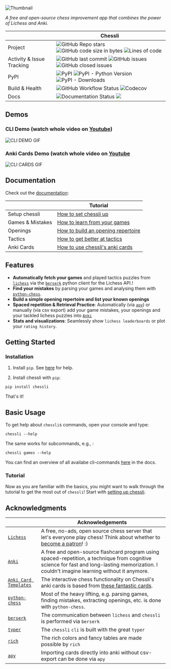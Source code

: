 ![Thumbnail](https://github.com/pwenker/chessli/blob/main/imgs/chessli.png?raw=true)

_A free and open-source chess improvement app that combines the power of Lichess and Anki._

|  | Chessli |
| --- | --- |
| Project                | ![GitHub Repo stars](https://img.shields.io/github/stars/pwenker/chessli?style=social) ![GitHub code size in bytes](https://img.shields.io/github/languages/code-size/pwenker/chessli) ![Lines of code](https://img.shields.io/tokei/lines/github/pwenker/chessli)
| Activity & Issue Tracking | ![GitHub last commit](https://img.shields.io/github/last-commit/pwenker/chessli) ![GitHub issues](https://img.shields.io/github/issues-raw/pwenker/chessli) ![GitHub closed issues](https://img.shields.io/github/issues-closed-raw/pwenker/chessli)  |
| PyPI                      | ![PyPI](https://img.shields.io/pypi/v/chessli)                                                                                                                                  ![PyPI - Python Version](https://img.shields.io/pypi/pyversions/chessli) ![PyPI - Downloads](https://img.shields.io/pypi/dm/chessli) |
| Build & Health                  | ![GitHub Workflow Status](https://img.shields.io/github/workflow/status/pwenker/chessli/CI) ![Codecov](https://img.shields.io/codecov/c/github/pwenker/chessli) |
| Docs | ![Documentation Status](https://img.shields.io/badge/Docs-live-green) ![](https://img.shields.io/badge/Tutorial-active-brightgreen) |

## Demos

### CLI Demo (watch whole video on [Youtube](https://www.youtube.com/embed/XbD71Kq7cx4))

![CLI DEMO GIF](https://github.com/pwenker/chessli/blob/main/imgs/chessli_cli_demo.gif?raw=true)

### Anki Cards Demo (watch whole video on [Youtube](https://www.youtube.com/watch?v=Diew--CWlsI)

![CLI CARDS GIF](https://github.com/pwenker/chessli/blob/main/imgs/chessli_cards_demo.gif?raw=true)

## Documentation
Check out the [documentation](https://pwenker.com/chessli):

|  | Tutorial |
| --- | --- |
Setup chessli | [How to set chessli up](https://pwenker.com/chessli/tutorial/how_to_set_up_chessli)
Games & Mistakes | [How to learn from your games](https://pwenker.com/chessli/tutorial/how_to_learn_from_your_games.md)
Openings | [How to build an opening repertoire](https://pwenker.com/chessli/tutorial/how_to_create_an_opening_repertoire.md)
Tactics | [How to get better at tactics](https://pwenker.com/chessli/tutorial/how_to_get_better_at_tactics.md)
Anki Cards | [How to use chessli's anki cards](https://pwenker.com/chessli/tutorial/how_to_use_chesslis_anki_cards.md)


## Features

- **Automatically fetch your games** and played tactics puzzles from [`lichess`](https://www.lichess.org) via the [`berserk`](https://github.com/rhgrant10/berserk) python client for the Lichess API.!
- **Find your mistakes** by parsing your games and analysing them with [`python-chess`](https://github.com/niklasf/python-chess).
- **Build a simple opening repertoire and list your known openings**
- **Spaced repetition & Retrieval Practice**: Automatically (via [`apy`](https://github.com/lervag/apy)) or manually (via csv export) add your game mistakes, your openings and your tackled lichess puzzles into [`Anki`](https://apps.ankiweb.net/)
- **Stats and visualizations**: Seamlessly show `lichess leaderboards` or plot your `rating history`.


## Getting Started

### Installation
1. Install `pip`. See [here](https://pip.pypa.io/en/stable/installing/) for help.

2.  Install chessli with `pip`:
```console
pip install chessli
```
That's it!

## Basic Usage
To get help about `chessli`s commands, open your console and type:
```console
chessli --help
```
The same works for subcommands, e.g., :
```console
chessli games --help
```
You can find an overview of all availabe cli-commands [here](https://pwenker.com/chessli/cli/) in
the docs.

### Tutorial
Now as you are familiar with the basics, you might want to walk through the tutorial to get the most
out of `chessli`!
Start with [setting up chessli](tutorial/how_to_set_up_chessli.md).

## Acknowledgments

|  | Acknowledgements |
| --- | --- |
| [`Lichess`](https://lichess.org) | A free, no-ads, open source chess server that let's everyone play chess! Think about whether to [become a patron](https://lichess.org/patron)! :) |
| [`Anki`](https://apps.ankiweb.net/) | A free and open-source flashcard program using spaced-repetition, a technique from cognitive science for fast and long-lasting memorization.  I couldn't imagine learning without it anymore. |
| [`Anki Card Templates`](https://ankiweb.net/shared/info/1082754005) | The interactive chess functionality on Chessli's anki cards is based from [these fantastic cards](https://ankiweb.net/shared/info/1082754005).|
| [`python-chess`](https://github.com/niklasf/python-chess) | Most of the heavy lifting, e.g. parsing games, finding mistakes, extracting openings, etc. is done with `python-chess`. |
| [`berserk`](https://github.com/rhgrant10/berserk) |  The communication between `lichess` and `chessli` is performed via `berserk` |
| [`typer`](https://github.com/tiangolo/typer) | The `chessli` `cli` is built with the great `typer` |
| [`rich`](https://github.com/willmcgugan/rich) | The rich colors and fancy tables are made possible by `rich` |
| [`apy`](https://github.com/lervag/apy/) | Importing cards directly into anki without csv-export can be done via `apy` |
